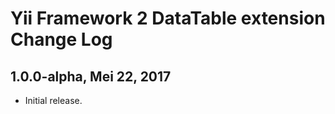 Yii Framework 2 DataTable extension Change Log
==============================================

1.0.0-alpha, Mei 22, 2017
-----------------------------

- Initial release.
